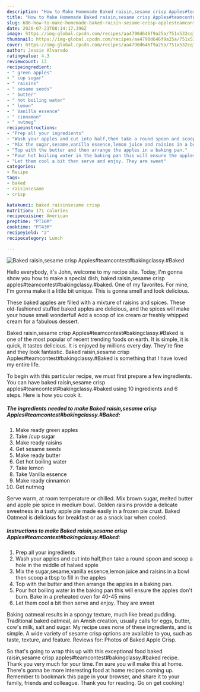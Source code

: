```yaml
---
description: "How to Make Homemade Baked raisin,sesame crisp Apples#teamcontest#bakingclassy.#Baked"
title: "How to Make Homemade Baked raisin,sesame crisp Apples#teamcontest#bakingclassy.#Baked"
slug: 686-how-to-make-homemade-baked-raisin-sesame-crisp-applesteamcontestbakingclassybaked
date: 2020-07-23T08:14:17.396Z
image: https://img-global.cpcdn.com/recipes/aa4790d646f9a25a/751x532cq70/baked-raisinsesame-crisp-applesteamcontestbakingclassybaked-recipe-main-photo.jpg
thumbnail: https://img-global.cpcdn.com/recipes/aa4790d646f9a25a/751x532cq70/baked-raisinsesame-crisp-applesteamcontestbakingclassybaked-recipe-main-photo.jpg
cover: https://img-global.cpcdn.com/recipes/aa4790d646f9a25a/751x532cq70/baked-raisinsesame-crisp-applesteamcontestbakingclassybaked-recipe-main-photo.jpg
author: Jessie Alvarado
ratingvalue: 4.3
reviewcount: 13
recipeingredient:
- " green apples"
- " cup sugar"
- " raisins"
- " sesame seeds"
- " butter"
- " hot boiling water"
- " lemon"
- " Vanilla essence"
- " cinnamon"
- " nutmeg"
recipeinstructions:
- "Prep all your ingredients"
- "Wash your apples and cut into half,then take a round spoon and scoop a hole in the middle of halved apple"
- "Mix the sugar,sesame,vanilla essence,lemon juice and raisins in a bowl then scoop a tbsp to fill in the apples"
- "Top with the butter and then arrange the apples in a baking pan."
- "Pour hot boiling water in the baking pan this will ensure the apples don&#39;t burn. Bake in a preheated oven for 40-45 mins"
- "Let them cool a bit then serve and enjoy. They are sweet"
categories:
- Recipe
tags:
- baked
- raisinsesame
- crisp

katakunci: baked raisinsesame crisp 
nutrition: 171 calories
recipecuisine: American
preptime: "PT16M"
cooktime: "PT43M"
recipeyield: "2"
recipecategory: Lunch

---
```



![Baked raisin,sesame crisp Apples#teamcontest#bakingclassy.#Baked](https://img-global.cpcdn.com/recipes/aa4790d646f9a25a/751x532cq70/baked-raisinsesame-crisp-applesteamcontestbakingclassybaked-recipe-main-photo.jpg)

Hello everybody, it's John, welcome to my recipe site. Today, I'm gonna show you how to make a special dish, baked raisin,sesame crisp apples#teamcontest#bakingclassy.#baked. One of my favorites. For mine, I'm gonna make it a little bit unique. This is gonna smell and look delicious.

These baked apples are filled with a mixture of raisins and spices. These old-fashioned stuffed baked apples are delicious, and the spices will make your house smell wonderful! Add a scoop of ice cream or freshly whipped cream for a fabulous dessert.

Baked raisin,sesame crisp Apples#teamcontest#bakingclassy.#Baked is one of the most popular of recent trending foods on earth. It is simple, it is quick, it tastes delicious. It is enjoyed by millions every day. They're fine and they look fantastic. Baked raisin,sesame crisp Apples#teamcontest#bakingclassy.#Baked is something that I have loved my entire life.


To begin with this particular recipe, we must first prepare a few ingredients. You can have baked raisin,sesame crisp apples#teamcontest#bakingclassy.#baked using 10 ingredients and 6 steps. Here is how you cook it.

##### The ingredients needed to make Baked raisin,sesame crisp Apples#teamcontest#bakingclassy.#Baked:

1. Make ready  green apples
1. Take  /cup sugar
1. Make ready  raisins
1. Get  sesame seeds
1. Make ready  butter
1. Get  hot boiling water
1. Take  lemon
1. Take  Vanilla essence
1. Make ready  cinnamon
1. Get  nutmeg


Serve warm, at room temperature or chilled. Mix brown sugar, melted butter and apple pie spice in medium bowl. Golden raisins provide a delicate sweetness in a tasty apple pie made easily in a frozen pie crust. Baked Oatmeal is delicious for breakfast or as a snack bar when cooled. 

##### Instructions to make Baked raisin,sesame crisp Apples#teamcontest#bakingclassy.#Baked:

1. Prep all your ingredients
1. Wash your apples and cut into half,then take a round spoon and scoop a hole in the middle of halved apple
1. Mix the sugar,sesame,vanilla essence,lemon juice and raisins in a bowl then scoop a tbsp to fill in the apples
1. Top with the butter and then arrange the apples in a baking pan.
1. Pour hot boiling water in the baking pan this will ensure the apples don&#39;t burn. Bake in a preheated oven for 40-45 mins
1. Let them cool a bit then serve and enjoy. They are sweet


Baking oatmeal results in a spongy texture, much like bread pudding. Traditional baked oatmeal, an Amish creation, usually calls for eggs, butter, cow&#39;s milk, salt and sugar. My recipe uses none of these ingredients, and is simple. A wide variety of sesame crisp options are available to you, such as taste, texture, and feature. Reviews for: Photos of Baked Apple Crisp. 

So that's going to wrap this up with this exceptional food baked raisin,sesame crisp apples#teamcontest#bakingclassy.#baked recipe. Thank you very much for your time. I'm sure you will make this at home. There's gonna be more interesting food at home recipes coming up. Remember to bookmark this page in your browser, and share it to your family, friends and colleague. Thank you for reading. Go on get cooking!
